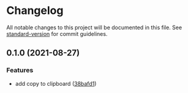 # Changelog

All notable changes to this project will be documented in this file. See [standard-version](https://github.com/conventional-changelog/standard-version) for commit guidelines.

## 0.1.0 (2021-08-27)


### Features

* add copy to clipboard ([38bafd1](https://github.com/theodorusclarence/nrp-finder-informatics19/commit/38bafd163a7841d5f3c302b30934bc5b81ce5749))
